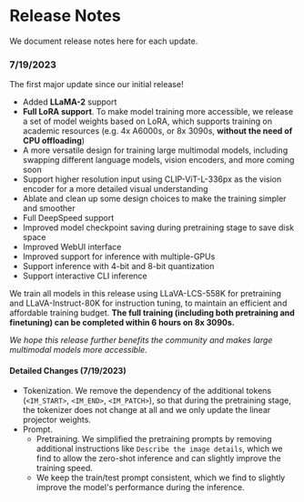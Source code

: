 # Release Notes

We document release notes here for each update.

### 7/19/2023

The first major update since our initial release!

- Added **LLaMA-2** support
- **Full LoRA support**. To make model training more accessible, we release a set of model weights based on LoRA, which supports training on academic resources (e.g. 4x A6000s, or 8x 3090s, **without the need of CPU offloading**)
- A more versatile design for training large multimodal models, including swapping different language models, vision encoders, and more coming soon
- Support higher resolution input using CLIP-ViT-L-336px as the vision encoder for a more detailed visual understanding
- Ablate and clean up some design choices to make the training simpler and smoother
- Full DeepSpeed support
- Improved model checkpoint saving during pretraining stage to save disk space
- Improved WebUI interface
- Improved support for inference with multiple-GPUs
- Support inference with 4-bit and 8-bit quantization
- Support interactive CLI inference

We train all models in this release using LLaVA-LCS-558K for pretraining and LLaVA-Instruct-80K for instruction tuning, to maintain an efficient and affordable training budget. **The full training (including both pretraining and finetuning) can be completed within 6 hours on 8x 3090s.**

*We hope this release further benefits the community and makes large multimodal models more accessible.*

#### Detailed Changes (7/19/2023)

- Tokenization. We remove the dependency of the additional tokens (`<IM_START>`, `<IM_END>`, `<IM_PATCH>`), so that during the pretraining stage, the tokenizer does not change at all and we only update the linear projector weights.
- Prompt.
    - Pretraining. We simplified the pretraining prompts by removing additional instructions like `Describe the image details`, which we find to allow the zero-shot inference and can slightly improve the training speed.
    - We keep the train/test prompt consistent, which we find to slightly improve the model's performance during the inference.

